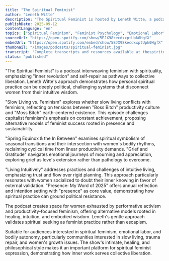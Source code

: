 ```yaml
---
title: "The Spiritual Feminist"
author: "Leneth Witte"
description: "The Spiritual Feminist is hosted by Leneth Witte, a podcast blending feminism with spiritual exploration, emphasizing self-awareness, intuitive living, and women's growth journeys. Using personal stories as threads, the show explores the intersection of slow living, trauma repair, community belonging, and spiritual practice, with a gentle, profound, and healing style. Spotify rating of 4.8 (76 reviews), widely popular in spiritual feminist communities."
publishDate: 2025-09-12
contentLanguage: "en"
topics: ["Spiritual Feminism", "Feminist Psychology", "Emotional Labor", "Bodily Autonomy", "Cultural Critique"]
sourceUrl: "https://open.spotify.com/show/5EJX98kecdxxptUpk0HgfX"
embedUrl: "https://open.spotify.com/embed/show/5EJX98kecdxxptUpk0HgfX"
thumbnail: "/images/podcasts/spiritual-feminist.jpg"
transcript: "Complete transcripts and resources available at thespiritualfeminist.com"
status: "published"
---
```


"The Spiritual Feminist" is a podcast interweaving feminism with spirituality, emphasizing "inner revolution" and self-repair as pathways to collective liberation. Leneth Witte's approach demonstrates how personal spiritual practice can be deeply political, challenging systems that disconnect women from their intuitive wisdom.

"Slow Living vs. Feminism" explores whether slow living conflicts with feminism, reflecting on tensions between "Boss Bitch" productivity culture and "Moss Bitch" earth-centered existence. This episode challenges capitalist feminism's emphasis on constant achievement, proposing alternative models of feminist success rooted in presence and sustainability.

"Spring Equinox & the In Between" examines spiritual symbolism of seasonal transitions and their intersection with women's bodily rhythms, reclaiming cyclical time from linear productivity demands. "Grief and Gratitude" navigates emotional journeys of mourning and appreciation, exploring grief as love's extension rather than pathology to overcome.

"Living Intuitively" addresses practices and challenges of intuitive living, emphasizing trust and flow over rigid planning. This approach particularly resonates with women socialized to doubt their inner knowing in favor of external validation. "Presence: My Word of 2025" offers annual reflection and intention setting with "presence" as core value, demonstrating how spiritual practice can ground political resistance.

The podcast creates space for women exhausted by performative activism and productivity-focused feminism, offering alternative models rooted in healing, intuition, and embodied wisdom. Leneth's gentle approach validates spiritual seeking as feminist practice rather than escapism.

Suitable for audiences interested in spiritual feminism, emotional labor, and bodily autonomy, particularly communities interested in slow living, trauma repair, and women's growth issues. The show's intimate, healing, and philosophical style makes it an important platform for spiritual feminist expression, demonstrating how inner work serves collective liberation.